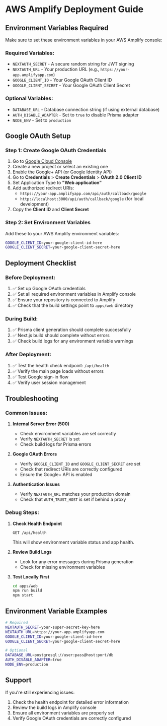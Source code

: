 # AWS Amplify Deployment Guide

## Environment Variables Required

Make sure to set these environment variables in your AWS Amplify console:

### Required Variables:

- `NEXTAUTH_SECRET` - A secure random string for JWT signing
- `NEXTAUTH_URL` - Your production URL (e.g., `https://your-app.amplifyapp.com`)
- `GOOGLE_CLIENT_ID` - Your Google OAuth Client ID
- `GOOGLE_CLIENT_SECRET` - Your Google OAuth Client Secret

### Optional Variables:

- `DATABASE_URL` - Database connection string (if using external database)
- `AUTH_DISABLE_ADAPTER` - Set to `true` to disable Prisma adapter
- `NODE_ENV` - Set to `production`

## Google OAuth Setup

### Step 1: Create Google OAuth Credentials

1. Go to [Google Cloud Console](https://console.cloud.google.com/)
2. Create a new project or select an existing one
3. Enable the Google+ API (or Google Identity API)
4. Go to **Credentials** > **Create Credentials** > **OAuth 2.0 Client ID**
5. Set Application Type to **"Web application"**
6. Add authorized redirect URIs:
   - `https://your-app.amplifyapp.com/api/auth/callback/google`
   - `http://localhost:3000/api/auth/callback/google` (for local development)
7. Copy the **Client ID** and **Client Secret**

### Step 2: Set Environment Variables

Add these to your AWS Amplify environment variables:

```bash
GOOGLE_CLIENT_ID=your-google-client-id-here
GOOGLE_CLIENT_SECRET=your-google-client-secret-here
```

## Deployment Checklist

### Before Deployment:

1. ✅ Set up Google OAuth credentials
2. ✅ Set all required environment variables in Amplify console
3. ✅ Ensure your repository is connected to Amplify
4. ✅ Check that the build settings point to `apps/web` directory

### During Build:

1. ✅ Prisma client generation should complete successfully
2. ✅ Next.js build should complete without errors
3. ✅ Check build logs for any environment variable warnings

### After Deployment:

1. ✅ Test the health check endpoint: `/api/health`
2. ✅ Verify the main page loads without errors
3. ✅ Test Google sign-in flow
4. ✅ Verify user session management

## Troubleshooting

### Common Issues:

1. **Internal Server Error (500)**
   - Check environment variables are set correctly
   - Verify `NEXTAUTH_SECRET` is set
   - Check build logs for Prisma errors

2. **Google OAuth Errors**
   - Verify `GOOGLE_CLIENT_ID` and `GOOGLE_CLIENT_SECRET` are set
   - Check that redirect URIs are correctly configured
   - Ensure the Google+ API is enabled

3. **Authentication Issues**
   - Verify `NEXTAUTH_URL` matches your production domain
   - Check that `AUTH_TRUST_HOST` is set if behind a proxy

### Debug Steps:

1. **Check Health Endpoint**

   ```
   GET /api/health
   ```

   This will show environment variable status and app health.

2. **Review Build Logs**
   - Look for any error messages during Prisma generation
   - Check for missing environment variables

3. **Test Locally First**
   ```bash
   cd apps/web
   npm run build
   npm start
   ```

## Environment Variable Examples

```bash
# Required
NEXTAUTH_SECRET=your-super-secret-key-here
NEXTAUTH_URL=https://your-app.amplifyapp.com
GOOGLE_CLIENT_ID=your-google-client-id-here
GOOGLE_CLIENT_SECRET=your-google-client-secret-here

# Optional
DATABASE_URL=postgresql://user:pass@host:port/db
AUTH_DISABLE_ADAPTER=true
NODE_ENV=production
```

## Support

If you're still experiencing issues:

1. Check the health endpoint for detailed error information
2. Review the build logs in Amplify console
3. Ensure all environment variables are properly set
4. Verify Google OAuth credentials are correctly configured
